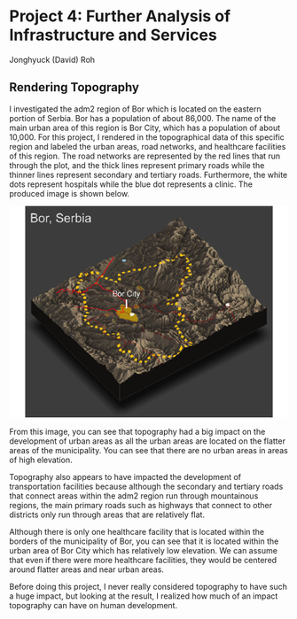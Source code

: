 # Project 4: Further Analysis of Infrastructure and Services 

Jonghyuck (David) Roh 

## Rendering Topography

I investigated the adm2 region of Bor which is located on the eastern portion of Serbia. Bor has a population of about 86,000. The name of the main urban area of this region is Bor City, which has a population of about 10,000. For this project, I rendered in the topographical data of this specific region and labeled the urban areas, road networks, and healthcare facilities of this region. The road networks are represented by the red lines that run through the plot, and the thick lines represent primary roads while the thinner lines represent secondary and tertiary roads. Furthermore, the white dots represent hospitals while the blue dot represents a clinic. The produced image is shown below.  

![](borfinal3D3.png) 

From this image, you can see that topography had a big impact on the development of urban areas as all the urban areas are located on the flatter areas of the municipality. You can see that there are no urban areas in areas of high elevation. 

Topography also appears to have impacted the development of transportation facilities because although the secondary and tertiary roads that connect areas within the adm2 region run through mountainous regions, the main primary roads such as highways that connect to other districts only run through areas that are relatively flat. 

Although there is only one healthcare facility that is located within the borders of the municipality of Bor, you can see that it is located within the urban area of Bor City which has relatively low elevation. We can assume that even if there were more healthcare facilities, they would be centered around flatter areas and near urban areas. 

Before doing this project, I never really considered topography to have such a huge impact, but looking at the result, I realized how much of an impact topography can have on human development. 
